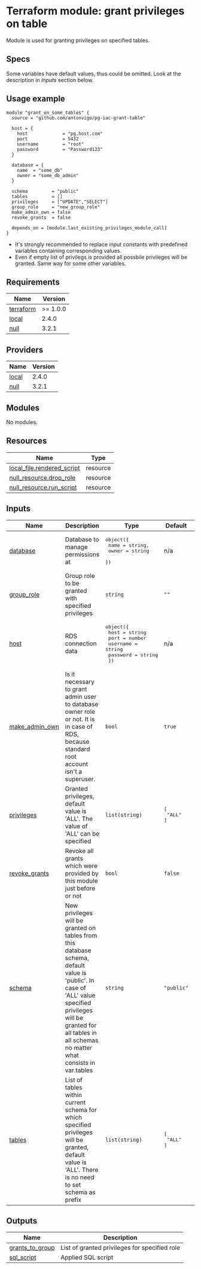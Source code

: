 # Terraform module: grant privileges on table
Module is used for granting privileges on specified tables.

## Specs
Some variables have default values, thus could be omitted. Look at the description in *Inputs* section below.

## Usage example
```
module "grant_on_some_tables" {
  source = "github.com/antonvigo/pg-iac-grant-table"

  host = {
    host             = "pg.host.com"
    port             = 5432
    username         = "root"
    password         = "Password123"
  }

  database = {
    name  = "some_db"
    owner = "some_db_admin"
  }

  schema         = "public"
  tables         = []
  privileges     = ["UPDATE","SELECT"]
  group_role     = "new_group_role"
  make_admin_own = false
  revoke_grants  = false

  depends_on = [module.last_existing_privileges_module_call]
}
```
* It's strongly recommended to replace input constants with predefined variables containing corresponding values.
* Even if empty list of privilegs is provided all possbile privileges will be granted. Same way for some other variables.

<!-- BEGINNING OF PRE-COMMIT-TERRAFORM DOCS HOOK -->
## Requirements

| Name | Version |
|------|---------|
| <a name="requirement_terraform"></a> [terraform](#requirement\_terraform) | >= 1.0.0 |
| <a name="requirement_local"></a> [local](#requirement\_local) | 2.4.0 |
| <a name="requirement_null"></a> [null](#requirement\_null) | 3.2.1 |

## Providers

| Name | Version |
|------|---------|
| <a name="provider_local"></a> [local](#provider\_local) | 2.4.0 |
| <a name="provider_null"></a> [null](#provider\_null) | 3.2.1 |

## Modules

No modules.

## Resources

| Name | Type |
|------|------|
| [local_file.rendered_script](https://registry.terraform.io/providers/hashicorp/local/2.4.0/docs/resources/file) | resource |
| [null_resource.drop_role](https://registry.terraform.io/providers/hashicorp/null/3.2.1/docs/resources/resource) | resource |
| [null_resource.run_script](https://registry.terraform.io/providers/hashicorp/null/3.2.1/docs/resources/resource) | resource |

## Inputs

| Name | Description | Type | Default | Required |
|------|-------------|------|---------|:--------:|
| <a name="input_database"></a> [database](#input\_database) | Database to manage permissions at | <pre>object({<br>    name  = string,<br>    owner = string<br>  })</pre> | n/a | yes |
| <a name="input_group_role"></a> [group\_role](#input\_group\_role) | Group role to be granted with specified privileges | `string` | `""` | no |
| <a name="input_host"></a> [host](#input\_host) | RDS connection data | <pre>object({<br>    host     = string<br>    port     = number<br>    username = string<br>    password = string<br>  })</pre> | n/a | yes |
| <a name="input_make_admin_own"></a> [make\_admin\_own](#input\_make\_admin\_own) | Is it necessary to grant admin user to database owner role or not. It is in case of RDS, because standard root account isn't a superuser. | `bool` | `true` | no |
| <a name="input_privileges"></a> [privileges](#input\_privileges) | Granted privileges, default value is 'ALL'. The value of 'ALL' can be specified | `list(string)` | <pre>[<br>  "ALL"<br>]</pre> | no |
| <a name="input_revoke_grants"></a> [revoke\_grants](#input\_revoke\_grants) | Revoke all grants which were provided by this module just before or not | `bool` | `false` | no |
| <a name="input_schema"></a> [schema](#input\_schema) | New privileges will be granted on tables from this database schema, default value is 'public'. In case of 'ALL' value specified privileges will be granted for all tables in all schemas no matter what consists in var.tables | `string` | `"public"` | no |
| <a name="input_tables"></a> [tables](#input\_tables) | List of tables within current schema for which specified privileges will be granted, default value is 'ALL'. There is no need to set schema as prefix | `list(string)` | <pre>[<br>  "ALL"<br>]</pre> | no |

## Outputs

| Name | Description |
|------|-------------|
| <a name="output_grants_to_group"></a> [grants\_to\_group](#output\_grants\_to\_group) | List of granted privileges for specified role |
| <a name="output_sql_script"></a> [sql\_script](#output\_sql\_script) | Applied SQL script |
<!-- END OF PRE-COMMIT-TERRAFORM DOCS HOOK -->
